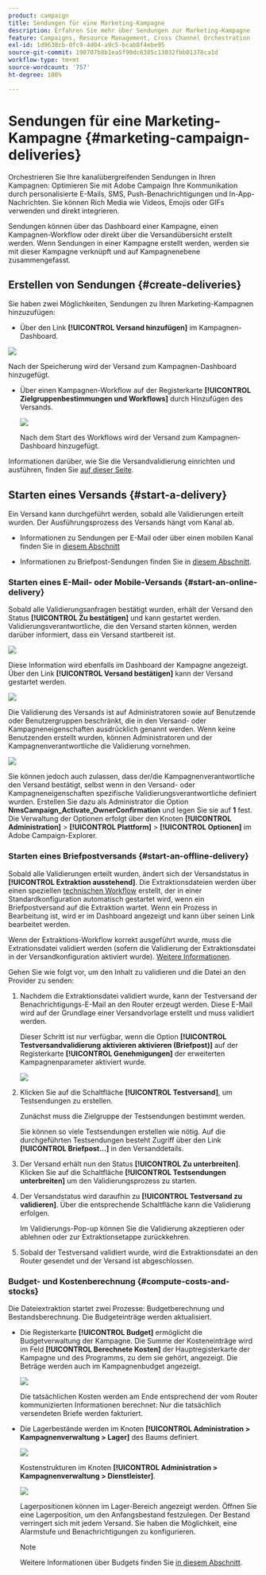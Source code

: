 ```yaml
---
product: campaign
title: Sendungen für eine Marketing-Kampagne
description: Erfahren Sie mehr über Sendungen zur Marketing-Kampagne
feature: Campaigns, Resource Management, Cross Channel Orchestration
exl-id: 1d9638cb-0fc9-4d04-a9c5-bcab8f4ebe95
source-git-commit: 190707b8b1ea5f90dc6385c13832fbb01378ca1d
workflow-type: tm+mt
source-wordcount: '757'
ht-degree: 100%

---
```


# Sendungen für eine Marketing-Kampagne {#marketing-campaign-deliveries}

Orchestrieren Sie Ihre kanalübergreifenden Sendungen in Ihren Kampagnen: Optimieren Sie mit Adobe Campaign Ihre Kommunikation durch personalisierte E-Mails, SMS, Push-Benachrichtigungen und In-App-Nachrichten. Sie können Rich Media wie Videos, Emojis oder GIFs verwenden und direkt integrieren.

Sendungen können über das Dashboard einer Kampagne, einen Kampagnen-Workflow oder direkt über die Versandübersicht erstellt werden. Wenn Sendungen in einer Kampagne erstellt werden, werden sie mit dieser Kampagne verknüpft und auf Kampagnenebene zusammengefasst.

## Erstellen von Sendungen {#create-deliveries}

Sie haben zwei Möglichkeiten, Sendungen zu Ihren Marketing-Kampagnen hinzuzufügen:

* Über den Link **[!UICONTROL Versand hinzufügen]** im Kampagnen-Dashboard.

![](assets/campaign_op_add_delivery.png)

Nach der Speicherung wird der Versand zum Kampagnen-Dashboard hinzugefügt.

* Über einen Kampagnen-Workflow auf der Registerkarte **[!UICONTROL Zielgruppenbestimmungen und Workflows]** durch Hinzufügen des Versands.

   ![](assets/campaign-wf-delivery.png)

   Nach dem Start des Workflows wird der Versand zum Kampagnen-Dashboard hinzugefügt.

Informationen darüber, wie Sie die Versandvalidierung einrichten und ausführen, finden Sie [auf dieser Seite](marketing-campaign-approval.md).

## Starten eines Versands {#start-a-delivery}

Ein Versand kann durchgeführt werden, sobald alle Validierungen erteilt wurden. Der Ausführungsprozess des Versands hängt vom Kanal ab.

* Informationen zu Sendungen per E-Mail oder über einen mobilen Kanal finden Sie in [diesem Abschnitt](#start-an-online-delivery)

* Informationen zu Briefpost-Sendungen finden Sie in [diesem Abschnitt](#start-an-offline-delivery).

### Starten eines E-Mail- oder Mobile-Versands {#start-an-online-delivery}

Sobald alle Validierungsanfragen bestätigt wurden, erhält der Versand den Status **[!UICONTROL Zu bestätigen]** und kann gestartet werden. Validierungsverantwortliche, die den Versand starten können, werden darüber informiert, dass ein Versand startbereit ist.

![](assets/confirm-delivery.png)

Diese Information wird ebenfalls im Dashboard der Kampagne angezeigt. Über den Link **[!UICONTROL Versand bestätigen]** kann der Versand gestartet werden.

![](assets/confirm-delivery-from-dashboard.png)

Die Validierung des Versands ist auf Administratoren sowie auf Benutzende oder Benutzergruppen beschränkt, die in den Versand- oder Kampagneneigenschaften ausdrücklich genannt werden. Wenn keine Benutzenden erstellt wurden, können Administratoren und der Kampagnenverantwortliche die Validierung vornehmen.

![](assets/select-delivery-reviewers.png)

Sie können jedoch auch zulassen, dass der/die Kampagnenverantwortliche den Versand bestätigt, selbst wenn in den Versand- oder Kampagneneigenschaften spezifische Validierungsverantwortliche definiert wurden. Erstellen Sie dazu als Administrator die Option **NmsCampaign_Activate_OwnerConfirmation** und legen Sie sie auf **1** fest. Die Verwaltung der Optionen erfolgt über den Knoten **[!UICONTROL Administration]** > **[!UICONTROL Plattform]** > **[!UICONTROL Optionen]** im Adobe Campaign-Explorer.


### Starten eines Briefpostversands {#start-an-offline-delivery}

Sobald alle Validierungen erteilt wurden, ändert sich der Versandstatus in **[!UICONTROL Extraktion ausstehend]**. Die Extraktionsdateien werden über einen speziellen [technischen Workflow](../workflow/technical-workflows.md) erstellt, der in einer Standardkonfiguration automatisch gestartet wird, wenn ein Briefpostversand auf die Extraktion wartet. Wenn ein Prozess in Bearbeitung ist, wird er im Dashboard angezeigt und kann über seinen Link bearbeitet werden.

Wenn der Extraktions-Workflow korrekt ausgeführt wurde, muss die Extrationsdatei validiert werden (sofern die Validierung der Extraktionsdatei in der Versandkonfiguration aktiviert wurde). [Weitere Informationen](marketing-campaign-approval.md#approving-an-extraction-file).

Gehen Sie wie folgt vor, um den Inhalt zu validieren und die Datei an den Provider zu senden:

1. Nachdem die Extraktionsdatei validiert wurde, kann der Testversand der Benachrichtigungs-E-Mail an den Router erzeugt werden. Diese E-Mail wird auf der Grundlage einer Versandvorlage erstellt und muss validiert werden.

   Dieser Schritt ist nur verfügbar, wenn die Option **[!UICONTROL Testversandvalidierung aktivieren aktivieren (Briefpost)]** auf der Registerkarte **[!UICONTROL Genehmigungen]** der erweiterten Kampagnenparameter aktiviert wurde.

   ![](assets/enable-proof-validation.png)

1. Klicken Sie auf die Schaltfläche **[!UICONTROL Testversand]**, um Testsendungen zu erstellen.

   Zunächst muss die Zielgruppe der Testsendungen bestimmt werden.

   Sie können so viele Testsendungen erstellen wie nötig. Auf die durchgeführten Testsendungen besteht Zugriff über den Link **[!UICONTROL Briefpost...]** in den Versanddetails.

1. Der Versand erhält nun den Status **[!UICONTROL Zu unterbreiten]**. Klicken Sie auf die Schaltfläche **[!UICONTROL Testsendungen unterbreiten]** um den Validierungsprozess zu starten.

1. Der Versandstatus wird daraufhin zu **[!UICONTROL Testversand zu validieren]**. Über die entsprechende Schaltfläche kann die Validierung erfolgen.

   Im Validierungs-Pop-up können Sie die Validierung akzeptieren oder ablehnen oder zur Extraktionsetappe zurückkehren.

1. Sobald der Testversand validiert wurde, wird die Extraktionsdatei an den Router gesendet und der Versand ist abgeschlossen.

### Budget- und Kostenberechnung {#compute-costs-and-stocks}

Die Dateiextraktion startet zwei Prozesse: Budgetberechnung und Bestandsberechnung. Die Budgeteinträge werden aktualisiert.

* Die Registerkarte **[!UICONTROL Budget]** ermöglicht die Budgetverwaltung der Kampagne. Die Summe der Kosteneinträge wird im Feld **[!UICONTROL Berechnete Kosten]** der Hauptregisterkarte der Kampagne und des Programms, zu dem sie gehört, angezeigt. Die Beträge werden auch im Kampagnenbudget angezeigt.

   ![](assets/campaign-budget-tab.png)

   Die tatsächlichen Kosten werden am Ende entsprechend der vom Router kommunizierten Informationen berechnet: Nur die tatsächlich versendeten Briefe werden fakturiert.

* Die Lagerbestände werden im Knoten **[!UICONTROL Administration > Kampagnenverwaltung > Lager]** des Baums definiert.

   ![](assets/campaign-stocks.png)

   Kostenstrukturen im Knoten **[!UICONTROL Administration > Kampagnenverwaltung > Dienstleister]**.

   ![](assets/campaign-service-providers.png)

   Lagerpositionen können im Lager-Bereich angezeigt werden. Öffnen Sie eine Lagerposition, um den Anfangsbestand festzulegen. Der Bestand verringert sich mit jedem Versand. Sie haben die Möglichkeit, eine Alarmstufe und Benachrichtigungen zu konfigurieren.


   >[!NOTE]
   >
   >Weitere Informationen über Budgets finden Sie [in diesem Abschnitt](providers--stocks-and-budgets.md).
